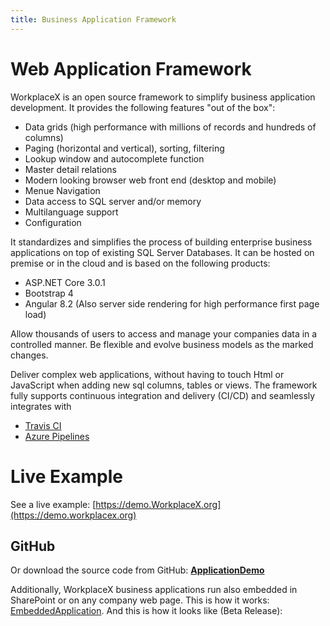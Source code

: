 ```yaml
---
title: Business Application Framework
--- 
```


# Web Application Framework
WorkplaceX is an open source framework to simplify business application development. It provides the following features "out of the box":

* Data grids (high performance with millions of records and hundreds of columns)
* Paging (horizontal and vertical), sorting, filtering
* Lookup window and autocomplete function
* Master detail relations
* Modern looking browser web front end (desktop and mobile)
* Menue Navigation
* Data access to SQL server and/or memory
* Multilanguage support
* Configuration

It standardizes and simplifies the process of building enterprise business applications on top of existing SQL Server Databases. It can be hosted on premise or in the cloud and is based on the following products:

* ASP.NET Core 3.0.1
* Bootstrap 4
* Angular 8.2 (Also server side rendering for high performance first page load)

Allow thousands of users to access and manage your companies data in a controlled manner. Be flexible and evolve business models as the marked changes.

Deliver complex web applications, without having to touch Html or JavaScript when adding new sql columns, tables or views. The framework fully supports continuous integration and delivery (CI/CD) and seamlessly integrates with

* [Travis CI](https://travis-ci.org/)
* [Azure Pipelines](https://azure.microsoft.com/en-us/services/devops/pipelines/)

# Live Example
See a live example: [https://demo.WorkplaceX.org](https://demo.workplacex.org)

## GitHub
Or download the source code from GitHub: **[ApplicationDemo](https://github.com/WorkplaceX/ApplicationDemo)** 

Additionally, WorkplaceX business applications run also embedded in SharePoint or on any company web page. This is how it works: [EmbeddedApplication](https://github.com/WorkplaceX/Framework/wiki/Embedded-Application). And this is how it looks like (Beta Release):

